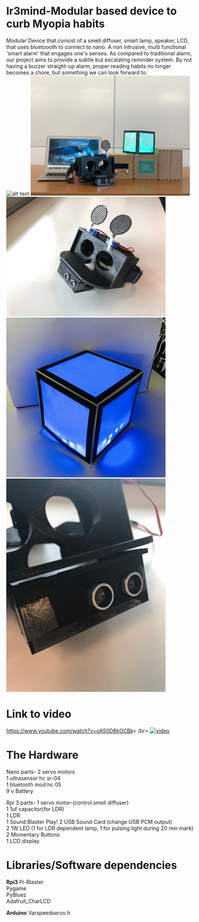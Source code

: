 # Ir3mind-Modular based device to curb Myopia habits
Modular Device that consist of a smell diffuser, smart lamp, speaker, LCD, that uses bluetoooth to connect to nano. A non intrusive, multi functional 'smart alarm' that engages one's senses. As compared to traditional alarm, our project aims to provide a subtle but escalating reminder system. By not having a buzzer straight-up alarm, proper reading habits no longer becomes a chore, but something we can look forward to. </br >
<img src="https://github.com/HoJinKind/Ir3mind-Modular-based-device-to-curb-Myopia-habits/blob/master/7_04_Part04_Poster.jpg" alt="alt text" width="425" > 
<img src="https://github.com/HoJinKind/Ir3mind-Modular-based-device-to-curb-Myopia-habits/blob/master/complete.jpg" alt="alt text" width="425" >  <img src="https://github.com/HoJinKind/Ir3mind-Modular-based-device-to-curb-Myopia-habits/blob/master/wearable.jpg" alt="alt text"  img width="425"/> 
<img src="https://github.com/HoJinKind/Ir3mind-Modular-based-device-to-curb-Myopia-habits/blob/master/smartlamp.jpeg" alt="alt text" width="425" >  <img src="https://github.com/HoJinKind/Ir3mind-Modular-based-device-to-curb-Myopia-habits/blob/master/closeup_wearable.jpg" width="425"/> 
# Link to video 
https://www.youtube.com/watch?v=oA50D8kOCBk< /br>
[![video](https://img.youtube.com/vi/oA50D8kOCBk/0.jpg)](https://www.youtube.com/watch?v=oA50D8kOCBk)
# The Hardware
Nano parts-
2 servo motors <br />
1 ultrasensor hc sr-04<br />
1 bluetooth mod hc 05<br />
9 v Battery<br />

Rpi 3 parts-
1 servo motor-(control smell diffuser) <br />
1 1uf capacitor(for LDR)<br />
1 LDR<br />
1 Sound Blaster Play! 2 USB Sound Card (change USB PCM output)<br />
2  1W LED (1 for LDR dependent lamp, 1 for pulsing light during 20 min mark)<br />
2 Momentary Buttons<br />
1 LCD display<br />


# Libraries/Software dependencies
**Rpi3**
Pi-Blaster<br />
Pygame<br />
PyBluez<br />
Adafruit_CharLCD<br />

**Arduino**
Varspeedservo.h
